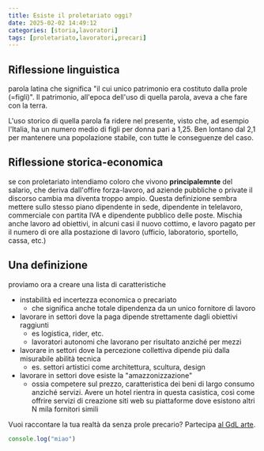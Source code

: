 ```yaml
---
title: Esiste il proletariato oggi?
date: 2025-02-02 14:49:12 
categories: [storia,lavoratori]
tags: [proletariato,lavoratori,precari]
---
```


## Riflessione linguistica

parola latina che significa "il cui unico patrimonio era costituto dalla prole (=figli)". Il patrimonio, all'epoca dell'uso di quella parola, aveva a che fare con la terra. 

L'uso storico di quella parola fa ridere nel presente, visto che, ad esempio l'Italia, ha un numero medio di figli per donna pari a 1,25. Ben lontano dal 2,1 per mantenere una popolazione stabile, con tutte le conseguenze del caso. 

## Riflessione storica-economica
se con proletariato intendiamo coloro che vivono **principalemnte** del salario, che deriva dall'offire forza-lavoro, ad aziende pubbliche o private il discorso cambia ma diventa troppo ampio. Questa definizione sembra mettere sullo stesso piano dipendente in sede, dipendente in telelavoro, commerciale con partita IVA e dipendente pubblico delle poste. Mischia anche lavoro ad obiettivi, in alcuni casi il nuovo cottimo, e lavoro pagato per il numero di ore alla postazione di lavoro (ufficio, laboratorio, sportello, cassa, etc.)

## Una definizione
proviamo ora a creare una lista di caratteristiche 
* instabilità ed incertezza economica o precariato
  * che significa anche totale dipendenza da un unico fornitore di lavoro
* lavorare in settori dove la paga dipende strettamente dagli obiettivi raggiunti
  * es logistica, rider, etc.
  * lavoratori autonomi che lavorano per risultato anziché per mezzi
* lavorare in settori dove la percezione collettiva dipende più dalla misurabile abilità tecnica
  * es. settori artistici come architettura, scultura, design
* lavorare in settori dove esiste la "amazzonizzazione"
  * ossia competere sul prezzo, caratteristica dei beni di largo consumo anziché servizi. Avere un hotel rientra in questa casistica, così come offrire servizi di creazione siti web su piattaforme dove esistono altri N mila fornitori simili


Vuoi raccontare la tua realtà da senza prole precario? Partecipa [al GdL arte](https://f041.github.io/about/).

``` javascript
console.log("miao")
```
